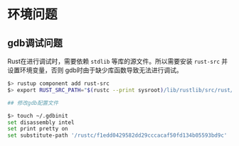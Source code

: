 # 环境问题

## gdb调试问题

Rust在进行调试时，需要依赖 `stdlib` 等库的源文件。所以需要安装 `rust-src` 并设置环境变量，否则 gdb时由于缺少库函数导致无法进行调试。

```bash
$> rustup component add rust-src
$> export RUST_SRC_PATH="$(rustc --print sysroot)/lib/rustlib/src/rust/src"

## 修改gdb配置文件

$> touch ~/.gdbinit
set disassembly intel
set print pretty on
set substitute-path '/rustc/f1edd0429582dd29cccacaf50fd134b05593bd9c' '/root/.rustup/toolchains/stable-x86_64-unknown-linux-gnu/lib/rustlib/src/rust'
```
